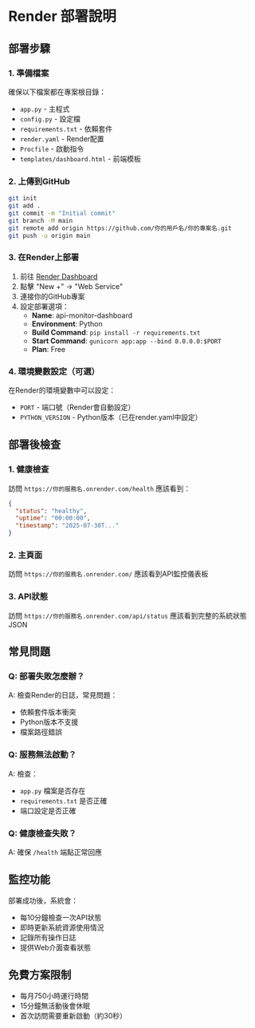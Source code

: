 # Render 部署說明

## 部署步驟

### 1. 準備檔案
確保以下檔案都在專案根目錄：
- `app.py` - 主程式
- `config.py` - 設定檔
- `requirements.txt` - 依賴套件
- `render.yaml` - Render配置
- `Procfile` - 啟動指令
- `templates/dashboard.html` - 前端模板

### 2. 上傳到GitHub
```bash
git init
git add .
git commit -m "Initial commit"
git branch -M main
git remote add origin https://github.com/你的用戶名/你的專案名.git
git push -u origin main
```

### 3. 在Render上部署
1. 前往 [Render Dashboard](https://dashboard.render.com/)
2. 點擊 "New +" → "Web Service"
3. 連接你的GitHub專案
4. 設定部署選項：
   - **Name**: api-monitor-dashboard
   - **Environment**: Python
   - **Build Command**: `pip install -r requirements.txt`
   - **Start Command**: `gunicorn app:app --bind 0.0.0.0:$PORT`
   - **Plan**: Free

### 4. 環境變數設定（可選）
在Render的環境變數中可以設定：
- `PORT` - 端口號（Render會自動設定）
- `PYTHON_VERSION` - Python版本（已在render.yaml中設定）

## 部署後檢查

### 1. 健康檢查
訪問 `https://你的服務名.onrender.com/health`
應該看到：
```json
{
  "status": "healthy",
  "uptime": "00:00:00",
  "timestamp": "2025-07-30T..."
}
```

### 2. 主頁面
訪問 `https://你的服務名.onrender.com/`
應該看到API監控儀表板

### 3. API狀態
訪問 `https://你的服務名.onrender.com/api/status`
應該看到完整的系統狀態JSON

## 常見問題

### Q: 部署失敗怎麼辦？
A: 檢查Render的日誌，常見問題：
- 依賴套件版本衝突
- Python版本不支援
- 檔案路徑錯誤

### Q: 服務無法啟動？
A: 檢查：
- `app.py` 檔案是否存在
- `requirements.txt` 是否正確
- 端口設定是否正確

### Q: 健康檢查失敗？
A: 確保 `/health` 端點正常回應

## 監控功能

部署成功後，系統會：
- 每10分鐘檢查一次API狀態
- 即時更新系統資源使用情況
- 記錄所有操作日誌
- 提供Web介面查看狀態

## 免費方案限制

- 每月750小時運行時間
- 15分鐘無活動後會休眠
- 首次訪問需要重新啟動（約30秒） 